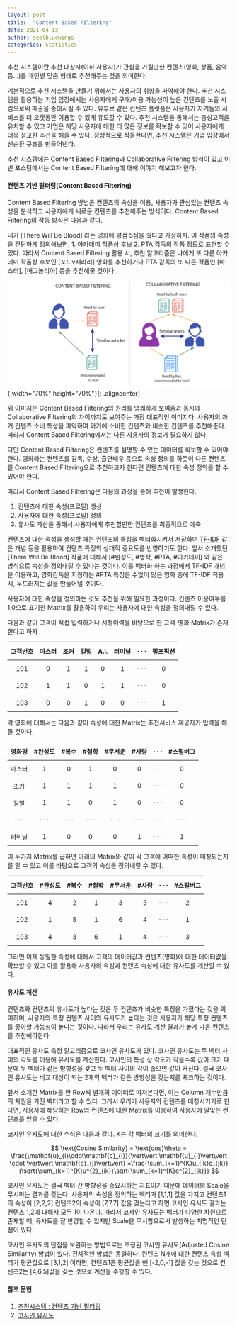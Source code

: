 ```yaml
---
layout: post
title:  "Content Based Filtering"
date: 2021-04-13
author: seolbluewings
categories: Statistics
---
```


추천 시스템이란 추천 대상자(이하 사용자)가 관심을 가질만한 컨텐츠(영화, 상품, 음악 등...)를 개인별 맞춤 형태로 추천해주는 것을 의미한다.

기본적으로 추천 시스템을 만들기 위해서는 사용자의 취향을 파악해야 한다. 추천 시스템을 활용하는 기업 입장에서는 사용자에게 구매/이용 가능성이 높은 컨텐츠를 노출 시킴으로써 매출을 증대시킬 수 있다. 유투브 같은 컨텐츠 플랫폼은 사용자가 자기들의 서비스를 더 오랫동안 이용할 수 있게 유도할 수 있다. 추천 시스템을 통해서는 충성고객을 유치할 수 있고 기업은 해당 사용자에 대한 더 많은 정보를 확보할 수 있어 사용자에게 더욱 정교한 추천을 해줄 수 있다. 정상적으로 작동한다면, 추천 시스템은 기업 입장에서 선순환 구조를 만들어낸다.

추천 시스템에는 Content Based Filtering과 Collaborative Filtering 방식이 있고 이번 포스팅에서는 Content Based Filtering에 대해 이야기 해보고자 한다.

#### 컨텐츠 기반 필터링(Content Based Filtering)

Content Based Filtering 방법은 컨텐츠의 속성을 이용, 사용자가 관심있는 컨텐츠 속성을 분석하고 사용자에게 새로운 컨텐츠를 추천해주는 방식이다. Content Based Filtering의 작동 방식은 다음과 같다.

내가 [There Will Be Blood] 라는 영화에 평점 5점을 줬다고 가정하자. 이 작품의 속성을 간단하게 정의해보면, 1. 아카데미 작품상 후보 2. PTA 감독의 작품 정도로 표현할 수 있다. 따라서 Content Based Filtering 활용 시, 추천 알고리즘은 나에게 또 다른 아카데미 작품상 후보인 [포드v페라리] 영화를 추천하거나 PTA 감독의 또 다른 작품인 [마스터], [매그놀리아] 등을 추천해줄 것이다.

![CBF](https://github.com/seolbluewings/seolbluewings.github.io/blob/master/assets/CBF.png?raw=true){:width="70%" height="70%"}{: .aligncenter}

위 이미지는 Content Based Filtering의 원리를 명쾌하게 보여줌과 동시에 Collaborative Filtering의 차이까지도 보여주는 가장 대표적인 이미지다. 사용자의 과거 컨텐츠 소비 특성을 파악하여 과거에 소비한 컨텐츠와 비슷한 컨텐츠를 추천해준다. 따라서 Content Based Filtering에서는 다른 사용자의 정보가 필요하지 않다.

다만 Content Based Filtering은 컨텐츠를 설명할 수 있는 데이터를 확보할 수 있어야 한다. 영화라는 컨텐츠를 감독, 수상, 출연배우 등으로 속성 정의를 하듯이 다른 컨텐츠를 Content Based Filtering으로 추천하고자 한다면 컨텐츠에 대한 속성 정의를 할 수 있어야 한다.

따라서 Content Based Filtering은 다음의 과정을 통해 추천이 발생한다.

1. 컨텐츠에 대한 속성(프로필) 생성
2. 사용자에 대한 속성(프로필) 정의
3. 유사도 계산을 통해서 사용자에게 추천할만한 컨텐츠를 최종적으로 예측

컨텐츠에 대한 속성을 생성할 때는 컨텐츠의 특징을 벡터화시켜서 저장하며 [TF-IDF](https://seolbluewings.github.io/statistics/2021/03/10/TFIDF.html) 같은 개념 등을 활용하여 컨텐츠 특징의 상대적 중요도를 반영하기도 한다. 앞서 소개했던 [There Will Be Blood] 작품에 대해서 [#완성도, #명작, #PTA, #아카데미] 와 같은 방식으로 속성을 정의내릴 수 있다는 것이다. 이를 벡터화 하는 과정에서 TF-IDF 개념을 이용하고, 영화감독을 지칭하는 #PTA 특징은 수없이 많은 영화 중에 TF-IDF 적용 시, 두드러지는 값을 만들어낼 것이다.

사용자에 대한 속성을 정의하는 것도 추천을 위해 필요한 과정이다. 컨텐츠 이용여부를 1,0으로 표기한 Matrix를 활용하여 우리는 사용자에 대한 속성을 정의내릴 수 있다.

다음과 같이 고객이 직접 입력하거나 시청이력을 바탕으로 한 고객-영화 Matrix가 존재한다고 하자

|고객번호|마스터|조커|킬빌|A.I.|터미널|$$\cdot\cdot\cdot$$|펄프픽션|
|:---:|:---:|:---:|:---:|:---:|:---:|:---:|:---:|
|101|0|1|1|0|1|$$\cdot\cdot\cdot$$|0|
|102|1|1|0|1|1|$$\cdot\cdot\cdot$$|0|
|103|0|0|1|0|0|$$\cdot\cdot\cdot$$|1|

각 영화에 대해서는 다음과 같이 속성에 대한 Matrix는 추천서비스 제공자가 입력을 해둘 것이다.

|영화명|#완성도|#복수|#철학|#무서운|#사랑|$$\cdot\cdot\cdot$$|#스필버그|
|:---:|:---:|:---:|:---:|:---:|:---:|:---:|:---:|
|마스터|1|0|1|0|0|$$\cdot\cdot\cdot$$|0|
|조커|1|1|1|1|0|$$\cdot\cdot\cdot$$|0|
|킬빌|1|1|0|1|0|$$\cdot\cdot\cdot$$|0|
|$$\cdot\cdot\cdot$$|$$\cdot\cdot\cdot$$|$$\cdot\cdot\cdot$$|$$\cdot\cdot\cdot$$|$$\cdot\cdot\cdot$$|$$\cdot\cdot\cdot$$|$$\cdot\cdot\cdot$$|$$\cdot\cdot\cdot$$|
|터미널|1|0|0|0|1|$$\cdot\cdot\cdot$$|1|

이 두가지 Matrix를 곱하면 아래의 Matrix와 같이 각 고객에 어떠한 속성이 매칭되는지를 알 수 있고 이를 바탕으로 고객의 속성을 정의내릴 수 있다.

|고객번호|#완성도|#복수|#철학|#무서운|#사랑|$$\cdot\cdot\cdot$$|#스필버그|
|:---:|:---:|:---:|:---:|:---:|:---:|:---:|:---:|
|101|4|2|1|3|3|$$\cdot\cdot\cdot$$|2|
|102|1|5|1|6|4|$$\cdot\cdot\cdot$$|1|
|103|4|3|6|1|4|$$\cdot\cdot\cdot$$|3|

그러면 이제 동일한 속성에 대해서 고객의 데이터값과 컨텐츠(영화)에 대한 데이터값을 확보할 수 있고 이를 활용해 사용자의 속성과 컨텐츠 속성에 대한 유사도를 계산할 수 있다.

#### 유사도 계산

컨텐츠와 컨텐츠의 유사도가 높다는 것은 두 컨텐츠가 비슷한 특징을 가졌다는 것을 의미하며, 사용자와 특정 컨텐츠 사이의 유사도가 높다는 것은 사용자가 해당 특정 컨텐츠를 좋아할 가능성이 높다는 것이다. 따라서 우리는 유사도 계산 결과가 높게 나온 컨텐츠를 추천해야한다.

대표적인 유사도 측정 알고리즘으로 코사인 유사도가 있다. 코사인 유사도는 두 벡터 사이의 각도를 이용해 유사도를 계산한다. 코사인의 특성 상 각도가 작을수록 값이 크기 때문에 두 벡터가 같은 방향성을 갖고 두 벡터 사이의 각이 좁으면 값이 커진다. 결국 코사인 유사도는 비교 대상이 되는 2개의 벡터가 같은 방향성을 갖는지를 체크하는 것이다.

앞서 소개한 Matrix를 한 Row씩 별개의 데이터로 따져본다면, 이는 Column 개수만큼의 차원을 가진 벡터라고 할 수 있다. 그래서 우리가 사용자와 컨텐츠를 매칭시키기로 한다면, 사용자에 해당하는 Row와 컨텐츠에 대한 Matrix를 이용하여 사용자에 알맞는 컨텐츠를 얻을 수 있다.

코사인 유사도에 대한 수식은 다음과 같다. K는 각 벡터의 크기를 의미한다.

$$
\text{Cosine Similarity} = \text{cos}\theta = \frac{\mathbf{u}_{i}\cdot\mathbf{c}_{j}}{\vert\vert \mathbf{u}_{i}\vert\vert \cdot \vert\vert \mathbf{c}_{j}\vert\vert} =\frac{\sum_{k=1}^{K}u_{ik}c_{jk}}{\sqrt{\sum_{k=1}^{K}u^{2}_{ik}}\sqrt{\sum_{k=1}^{K}c^{2}_{jk}}}
$$

코사인 유사도는 결국 벡터 간 방향성을 중요시하는 지표이기 때문에 데이터의 Scale을 무시하는 결과를 갖는다. 사용자의 속성을 정의하는 벡터가 [1,1,1] 값을 가지고 컨텐츠1의 속성이 [2,2,2] 컨텐츠2의 속성이 [7,7,7] 값을 갖는다고 하면 코사인 유사도 결과는 컨텐츠 1,2에 대해서 모두 1이 나온다. 따라서 코사인 유사도는 벡터가 다양한 차원으로 존재할 때, 유사도를 잘 반영할 수 있지만 Scale을 무시함으로써 발생하는 치명적인 단점이 있다.

코사인 유사도의 단점을 보완하는 방법으로는 조정된 코사인 유사도(Adjusted Cosine Similarity) 방법이 있다. 전체적인 방법은 동일하다. 컨텐츠 N개에 대한 컨텐츠 속성 벡터가 평균값으로 [3,1,2] 이라면, 컨텐츠1은 평균값을 뺀 [-2,0,-1] 값을 갖는 것으로 컨텐츠2는 [4,6,5]값을 갖는 것으로 계산을 수행할 수 있다.






#### 참조 문헌
1. [추천시스템 : 컨텐츠 기반 필터링](https://skyeong.net/265) <br>
2. [코사인 유사도](https://wikidocs.net/24603)

